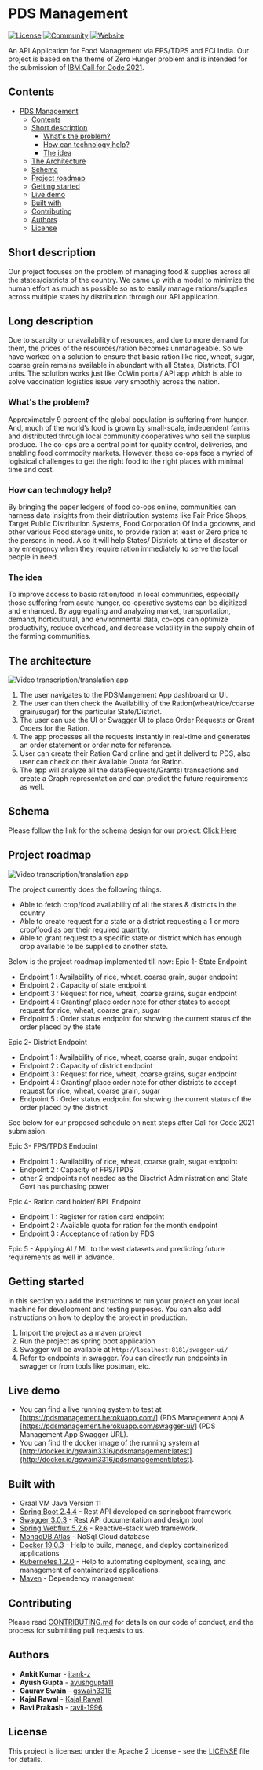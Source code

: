 # PDS Management

[![License](https://img.shields.io/badge/License-Apache2-blue.svg)](https://www.apache.org/licenses/LICENSE-2.0) [![Community](https://img.shields.io/badge/Join-Community-blue)](https://developer.ibm.com/callforcode/get-started/) [![Website](https://img.shields.io/badge/View-Website-blue)](https://sample-project.s3-web.us-east.cloud-object-storage.appdomain.cloud/)

An API Application for Food Management via FPS/TDPS and FCI India. 
Our project is based on the theme of Zero Hunger problem and is intended for the submission of [IBM Call for Code 2021](https://developer.ibm.com/callforcode/get-started/).

## Contents

- [PDS Management](#pds-management)
  - [Contents](#contents)
  - [Short description](#short-description)
    - [What's the problem?](#whats-the-problem)
    - [How can technology help?](#how-can-technology-help)
    - [The idea](#the-idea)
  - [The Architecture](#the-architecture)
  - [Schema](#schema)
  - [Project roadmap](#project-roadmap)
  - [Getting started](#getting-started)
  - [Live demo](#live-demo)
  - [Built with](#built-with)
  - [Contributing](#contributing)
  - [Authors](#authors)
  - [License](#license)

## Short description
Our project focuses on the problem of managing food & supplies across all the states/districts of the country. We came up with a model to minimize the human effort as much as possible so as to easily manage rations/supplies across multiple states by distribution through our API application.

## Long description
Due to scarcity or unavailability of resources, and due to more demand for them, the prices of the resources/ration becomes unmanageable.
So we have worked on a solution to ensure that basic ration like rice, wheat, sugar, coarse grain remains available in abundant with all States, Districts, FCI units.
The solution works just like CoWin portal/ API app which is able to solve vaccination logistics issue very smoothly across the nation.

### What's the problem?

Approximately 9 percent of the global population is suffering from hunger. And, much of the world’s food is grown by small-scale, independent farms and distributed through local community cooperatives who sell the surplus produce. The co-ops are a central point for quality control, deliveries, and enabling food commodity markets. However, these co-ops face a myriad of logistical challenges to get the right food to the right places with minimal time and cost.

### How can technology help?

By bringing the paper ledgers of food co-ops online, communities can harness data insights from their distribution systems like Fair Price Shops, Target Public Distribution Systems, Food Corporation Of India godowns, and other various Food storage units, to provide ration at least or Zero price to the persons in need. Also it will help States/ Districts at time of disaster or any emergency when they require ration immediately to serve the local people in need. 

### The idea

To improve access to basic ration/food in local communities, especially those suffering from acute hunger, co-operative systems can be digitized and enhanced. By aggregating and analyzing market, transportation, demand, horticultural, and environmental data, co-ops can optimize productivity, reduce overhead, and decrease volatility in the supply chain of the farming communities.

## The architecture

![Video transcription/translation app](https://github.com/gswain3316/pdsmanagement/blob/main/Architecture.png?raw=true)

1. The user navigates to the PDSMangement App dashboard or UI.
2. The user can then check the Availability of the Ration(wheat/rice/coarse grain/sugar) for the particular State/District.
3. The user can use the UI or Swagger UI to place Order Requests or Grant Orders for the Ration.
4. The app processes all the requests instantly in real-time and generates an order statement or order note for reference.
5. User can create their Ration Card online and get it deliverd to PDS, also user can check on their Available Quota for Ration.
6. The app will analyze all the data(Requests/Grants) transactions and create a Graph representation and can predict the future requirements as well.

## Schema

Please follow the link for the schema design for our project: [Click Here](https://gist.github.com/ayushgupta11/9b76468646249c01fc4f35d6a1ce4703)

## Project roadmap

![Video transcription/translation app](https://github.com/gswain3316/pdsmanagement/blob/main/ProductRoadMap.png?raw=true)

The project currently does the following things.

- Able to fetch crop/food availability of all the states & districts in the country
- Able to create request for a state or a district requesting a 1 or more crop/food as per their required quantity.
- Able to grant request to a specific state or district which has enough crop available to be supplied to another state.

Below is the project roadmap implemented till now:
Epic 1- State Endpoint 
- Endpoint 1 : Availability of rice, wheat, coarse grain, sugar endpoint 
- Endpoint 2 : Capacity of state endpoint 
- Endpoint 3 : Request for rice, wheat, coarse grains, sugar endpoint 
- Endpoint 4 : Granting/ place order note for other states to accept request for rice, wheat, coarse grain, sugar
- Endpoint 5 : Order status endpoint for showing the current status of the order placed by the state

Epic 2- District Endpoint 
- Endpoint 1 : Availability of rice, wheat, coarse grain, sugar endpoint 
- Endpoint 2 : Capacity of district endpoint 
- Endpoint 3 : Request for rice, wheat, coarse grains, sugar endpoint 
- Endpoint 4 : Granting/ place order note for other districts to accept request for rice, wheat, coarse grain, sugar
- Endpoint 5 : Order status endpoint for showing the current status of the order placed by the district

See below for our proposed schedule on next steps after Call for Code 2021 submission.

Epic 3- FPS/TPDS Endpoint 
- Endpoint 1 : Availability of rice, wheat, coarse grain, sugar endpoint 
- Endpoint 2 : Capacity of FPS/TPDS 
- other 2 endpoints not needed as the Disctrict Administration and State Govt has purchasing power

Epic 4- Ration card holder/ BPL Endpoint 
- Endpoint 1 : Register for ration card endpoint 
- Endpoint 2 : Available quota for ration for the month endpoint 
- Endpoint 3 : Acceptance of ration by PDS

Epic 5 - Applying AI / ML to the vast datasets and predicting future requirements as well in advance.

## Getting started

In this section you add the instructions to run your project on your local machine for development and testing purposes. You can also add instructions on how to deploy the project in production.
1. Import the project as a maven project
2. Run the project as spring boot application
3. Swagger will be available at `http://localhost:8181/swagger-ui/`
4. Refer to endpoints in swagger. You can directly run endpoints in swagger or from tools like postman, etc.

## Live demo

 - You can find a live running system to test at [https://pdsmanagement.herokuapp.com/] (PDS Management App) & [https://pdsmanagement.herokuapp.com/swagger-ui/] (PDS Management App Swagger URL).
 - You can find the docker image of the running system at [http://docker.io/gswain3316/pdsmanagement:latest](http://docker.io/gswain3316/pdsmanagement:latest).

## Built with

- Graal VM Java Version 11
- [Spring Boot 2.4.4](https://spring.io/projects/spring-boot) - Rest API developed on springboot framework.
- [Swagger 3.0.3](https://swagger.io/) - Rest API documentation and design tool
- [Spring Webflux 5.2.6](https://docs.spring.io/spring-framework/docs/current/reference/html/web-reactive.html) - Reactive-stack web framework.
- [MongoDB Atlas](https://www.mongodb.com/cloud/atlas) - NoSql Cloud database
- [Docker 19.0.3](https://docs.docker.com/) - Help to build, manage, and deploy containerized applications
- [Kubernetes 1.2.0](https://kubernetes.io/) - Help to automating deployment, scaling, and management of containerized applications.
- [Maven](https://maven.apache.org/) - Dependency management


## Contributing

Please read [CONTRIBUTING.md](CONTRIBUTING.md) for details on our code of conduct, and the process for submitting pull requests to us.

## Authors

- **Ankit Kumar** - [itank-z](https://github.com/itank-z)
- **Ayush Gupta** - [ayushgupta11](https://github.com/ayushgupta11)
- **Gaurav Swain** - [gswain3316](https://github.com/gswain3316)
- **Kajal Rawal** - [Kajal Rawal](https://github.com/kajalrawal)
- **Ravi Prakash** - [ravii-1996](https://github.com/ravii-1996)

## License

This project is licensed under the Apache 2 License - see the [LICENSE](LICENSE) file for details.
